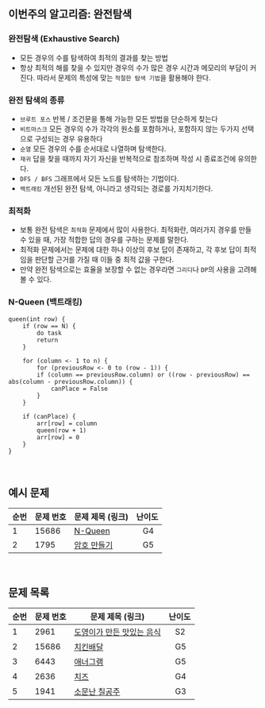 ## 이번주의 알고리즘: 완전탐색

### 완전탐색 (Exhaustive Search)

- 모든 경우의 수를 탐색하여 최적의 결과를 찾는 방법
- 항상 최적의 해를 찾을 수 있지만 경우의 수가 많은 경우 시간과 메모리의 부담이 커진다. 따라서 문제의 특성에 맞는 `적절한 탐색 기법`을 활용해야 한다.

### 완전 탐색의 종류

- `브루트 포스` 반복 / 조건문을 통해 가능한 모든 방법을 단순하게 찾는다
- `비트마스크` 모든 경우의 수가 각각의 원소를 포함하거나, 포함하지 않는 두가지 선택으로 구성되는 경우 유용하다
- `순열` 모든 경우의 수를 순서대로 나열하며 탐색한다.
- `재귀` 답을 찾을 때까지 자기 자신을 반복적으로 참조하며 작성 시 종료조건에 유의한다.
- `DFS / BFS` 그래프에서 모든 노드를 탐색하는 기법이다.
- `백트래킹` 개선된 완전 탐색, 아니라고 생각되는 경로를 가지치기한다.

### 최적화
- 보통 완전 탐색은 `최적화` 문제에서 많이 사용한다. 최적화란, 여러가지 경우를 만들 수 있을 때, 가장 적합한 답의 경우를 구하는 문제를 말한다.
- 최적화 문제에서는 문제에 대한 하나 이상의 후보 답이 존재하고, 각 후보 답이 최적임을 판단할 근거를 가질 때 이들 중 최적 값을 구한다.
- 만약 완전 탐색으로는 효율을 보장할 수 없는 경우라면 `그리디`나 `DP`의 사용을 고려해 볼 수 있다.

### N-Queen (백트래킹)
```
queen(int row) {
    if (row == N) {
        do task
        return
    }
    
    for (column <- 1 to n) {
        for (previousRow <- 0 to (row - 1)) {
        if (column == previousRow.column) or ((row - previousRow) == abs(column - previousRow.column)) {
            canPlace = False
        }   
    }
    
    if (canPlace) {
        arr[row] = column
        queen(row + 1)
        arr[row] = 0
    }
}
```

<br>

## 예시 문제

| **순번** | **문제 번호** | **문제 제목 (링크)**                                   | 난이도             | 
|--------|-----------|--------------------------------------------------|-----------------| 
| 1      | 15686     | [N-Queen](https://www.acmicpc.net/problem/9663) | &nbsp;&nbsp; G4 |
| 2      | 1795      | [암호 만들기](https://www.acmicpc.net/problem/1795)   | &nbsp;&nbsp; G5 |

<br>

## 문제 목록

| **순번** | **문제 번호** | **문제 제목 (링크)**                                         | 난이도             | 
|--------|-----------|--------------------------------------------------------|-----------------| 
| 1      | 2961      | [도영이가 만든 맛있는 음식](https://www.acmicpc.net/problem/2961) | &nbsp;&nbsp; S2 |
| 2      | 15686     | [치킨배달](https://www.acmicpc.net/problem/15686)          | &nbsp;&nbsp; G5 |
| 3      | 6443      | [애너그램](https://www.acmicpc.net/problem/6443)           | &nbsp;&nbsp; G5 |
| 4      | 2636      | [치즈](https://www.acmicpc.net/problem/2636)             | &nbsp;&nbsp; G4 |
| 5      | 1941      | [소문난 칠공주](https://www.acmicpc.net/problem/1941)        | &nbsp;&nbsp; G3 |

<br>
<br>


